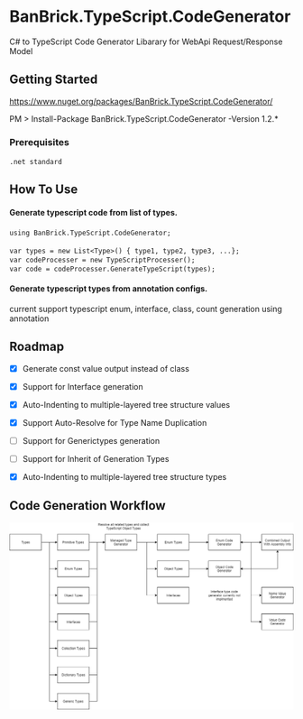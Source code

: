 # BanBrick.TypeScript.CodeGenerator
C# to TypeScript Code Generator Libarary for WebApi Request/Response Model

## Getting Started

https://www.nuget.org/packages/BanBrick.TypeScript.CodeGenerator/

PM > Install-Package BanBrick.TypeScript.CodeGenerator -Version 1.2.*


### Prerequisites

```
.net standard
```


## How To Use

#### Generate typescript code from list of types.

```
using BanBrick.TypeScript.CodeGenerator;

var types = new List<Type>() { type1, type2, type3, ...};
var codeProcesser = new TypeScriptProcesser();
var code = codeProcesser.GenerateTypeScript(types);
```

#### Generate typescript types from annotation configs.

current support typescript enum, interface, class, count generation using annotation


## Roadmap

- [x] Generate const value output instead of class
- [x] Support for Interface generation
- [x] Auto-Indenting to multiple-layered tree structure values
- [x] Support Auto-Resolve for Type Name Duplication
- [ ] Support for Generictypes generation
- [ ] Support for Inherit of Generation Types
- [x] Auto-Indenting to multiple-layered tree structure types



## Code Generation Workflow
![alt text](/Code%20Generation%20Work%20Flow.png)
